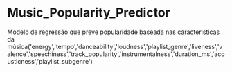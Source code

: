 # Music_Popularity_Predictor
Modelo de regressão que preve popularidade baseada nas caracteristicas da música('energy','tempo','danceability','loudness','playlist_genre','liveness','valence','speechiness','track_popularity','instrumentalness','duration_ms','acousticness','playlist_subgenre')
